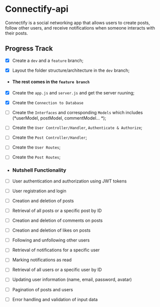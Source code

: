 # Connectify-api
Connectify is a social networking app that allows users to create posts, follow other users, and receive notifications when someone interacts with their posts.

## Progress Track
- [x] Create a `dev` and a `feature` branch;

- [x] Layout the folder structure/architecture in the `dev` branch;

- #### The rest comes in the `feature branch`

- [x] Create the `app.js` and `server.js` and get the server ruuning;

- [x] Create the `Connection to Database`

- [ ] Create the `Interfaces` and corresponding `Models` which includes (*userModel, postModel, commentModel... *);

- [ ] Create the `User Controller/Handler`, `Authenticate & Authorize`;

- [ ] Create the `Post Controller/Handler`;

- [ ] Create the `User Routes`;

- [ ] Create the `Post Routes`;

- ### Nutshell Functionality 
- [ ] User authentication and authorization using JWT tokens

- [ ] User registration and login

- [ ] Creation and deletion of posts

- [ ] Retrieval of all posts or a specific post by ID

- [ ] Creation and deletion of comments on posts

- [ ] Creation and deletion of likes on posts

- [ ] Following and unfollowing other users

- [ ] Retrieval of notifications for a specific user

- [ ] Marking notifications as read

- [ ] Retrieval of all users or a specific user by ID

- [ ] Updating user information (name, email, password, avatar)

- [ ] Pagination of posts and users

- [ ] Error handling and validation of input data
